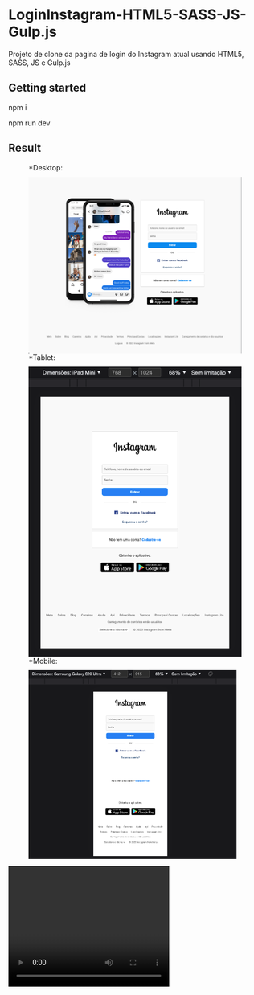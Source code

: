 # LoginInstagram-HTML5-SASS-JS-Gulp.js

Projeto de clone da pagina de login do Instagram atual usando HTML5, SASS, JS e Gulp.js

## Getting started

npm i

npm run dev

## Result

<figure style="display: flex; flex-direction: column;">
<figcaption style="margin-bottom: 10px;">*Desktop:</figcaption>
<img width="1440" src="/src/assets/imgReadme/Desktop.png" />
<figcaption style="margin-bottom: 10px;">*Tablet:</figcaption>
<img width="768" src="/src/assets/imgReadme/Tablet.png" />
<figcaption style="margin-bottom: 10px;">*Mobile:</figcaption>
<img width="414" src="/src/assets/imgReadme/Mobile.png" />
</figure>
<video width="320" height="240" controls="controls" autoplay="autoplay">
<source src="/src/assets/imgReadme/Funcional.mov" type="video/mp4" />
<object data="" width="320" height="240" >
<embed width="320" height="240" src="/src/assets/imgReadme/Funcional.mov" />
</object>
</video>
